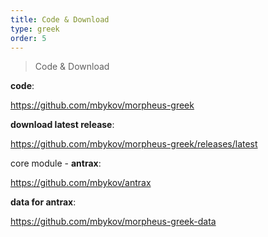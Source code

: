 ```yaml
---
title: Code & Download
type: greek
order: 5
---
```


> Code & Download

**code**:

https://github.com/mbykov/morpheus-greek

**download latest release**:

https://github.com/mbykov/morpheus-greek/releases/latest


core module - **antrax**:

https://github.com/mbykov/antrax

**data for antrax**:

https://github.com/mbykov/morpheus-greek-data
